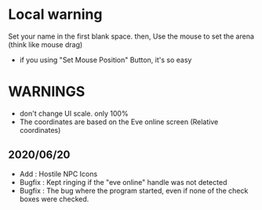 # Local warning
Set your name in the first blank space.
then, Use the mouse to set the arena (think like mouse drag)
- if you using "Set Mouse Position" Button, it's so easy

# WARNINGS
- don't change UI scale. only 100%
- The coordinates are based on the Eve online screen (Relative coordinates)

## 2020/06/20
- Add : Hostile NPC Icons
- Bugfix : Kept ringing if the "eve online" handle was not detected
- Bugfix : The bug where the program started, even if none of the check boxes were checked.
